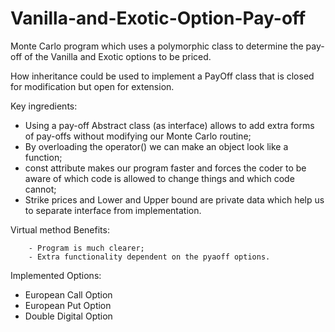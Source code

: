 # Vanilla-and-Exotic-Option-Pay-off
Monte Carlo program which uses a polymorphic class to determine the pay-off of the Vanilla and Exotic  options to be priced.

How inheritance could be used to implement a PayOff class that is closed for modification but open for extension.

Key ingredients:
  - Using a pay-off Abstract class (as interface) allows to add extra forms of pay-offs without modifying our Monte Carlo routine;
  - By overloading the operator() we can make an object look like a function;
  - const attribute makes our program faster and forces the coder to be aware of which code is allowed to change things and which code cannot;
  - Strike prices and Lower and Upper bound are private data which help us to separate interface from implementation. 


 Virtual method Benefits:
 
		- Program is much clearer; 
		- Extra functionality dependent on the pyaoff options.
    
    
 Implemented Options:
  - European Call Option 
  - European Put Option
  - Double Digital Option  
    
